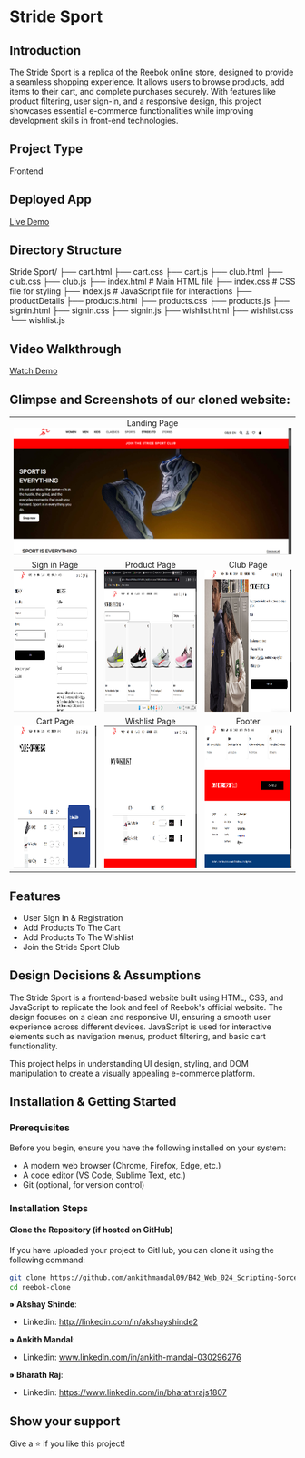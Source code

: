 # Stride Sport

## Introduction
The Stride Sport is a replica of the Reebok online store, designed to provide a seamless shopping experience. It allows users to browse products, add items to their cart, and complete purchases securely. With features like product filtering, user sign-in, and a responsive design, this project showcases essential e-commerce functionalities while improving development skills in front-end technologies.

## Project Type
Frontend

## Deployed App
[Live Demo](https://stridesport.netlify.app/)

## Directory Structure
Stride Sport/
├── cart.html
├── cart.css
├── cart.js
├── club.html
├── club.css
├── club.js
├── index.html      # Main HTML file
├── index.css       # CSS file for styling
├── index.js        # JavaScript file for interactions
├── productDetails
├── products.html
├── products.css
├── products.js
├── signin.html
├── signin.css
├── signin.js
├── wishlist.html
├── wishlist.css
└── wishlist.js



## Video Walkthrough
[Watch Demo](https://drive.google.com/file/d/1SRczK0EZ-v9s3MkNCO5evWbyiMypY-Oo/view?usp=sharing)

## Glimpse and Screenshots of our cloned website:
<table>
   <tr align=center>
     <td  colspan=3>Landing Page<img src="Screenshots/landing_page.png" width=1000 ></td>
  </tr>
  <tr align=center>
    <td>Sign in Page<img src="Screenshots/signin_page.png" height=250></td>
    <td>Product Page<img src="Screenshots/product_page.png" height=250></td>
    <td>Club Page<img src="Screenshots/club_page.png" height=250></td>
  </tr>
  <tr align=center>
    <td>Cart Page<img src="Screenshots/cart_page.png" height=250></td>
    <td>Wishlist Page<img src="Screenshots/wishlist_page.png" height=250 ></td>
    <td>Footer <img src="Screenshots/footer.png" height=250 ></td>
  </tr> 
</table>

## Features
- User Sign In & Registration  
- Add Products To The Cart  
- Add Products To The Wishlist  
- Join the Stride Sport Club  

## Design Decisions & Assumptions
The Stride Sport is a frontend-based website built using HTML, CSS, and JavaScript to replicate the look and feel of Reebok's official website. The design focuses on a clean and responsive UI, ensuring a smooth user experience across different devices. JavaScript is used for interactive elements such as navigation menus, product filtering, and basic cart functionality.  

This project helps in understanding UI design, styling, and DOM manipulation to create a visually appealing e-commerce platform.

## Installation & Getting Started
### Prerequisites
Before you begin, ensure you have the following installed on your system:
- A modern web browser (Chrome, Firefox, Edge, etc.)
- A code editor (VS Code, Sublime Text, etc.)
- Git (optional, for version control)

### Installation Steps
#### Clone the Repository (if hosted on GitHub)
If you have uploaded your project to GitHub, you can clone it using the following command:
```sh
git clone https://github.com/ankithmandal09/B42_Web_024_Scripting-Sorcerers
cd reebok-clone
```
 ⁍ **Akshay Shinde**:
 - Linkedin: http://linkedin.com/in/akshayshinde2
   
 ⁍ **Ankith Mandal**:
 - Linkedin: www.linkedin.com/in/ankith-mandal-030296276
   
 ⁍ **Bharath Raj**:
 - Linkedin: https://www.linkedin.com/in/bharathrajs1807

## Show your support

Give a ⭐️ if you like this project!
